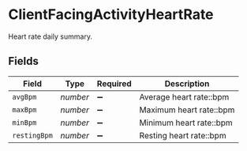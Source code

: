 # ClientFacingActivityHeartRate

Heart rate daily summary.


## Fields

| Field                   | Type                    | Required                | Description             |
| ----------------------- | ----------------------- | ----------------------- | ----------------------- |
| `avgBpm`                | *number*                | :heavy_minus_sign:      | Average heart rate::bpm |
| `maxBpm`                | *number*                | :heavy_minus_sign:      | Maximum heart rate::bpm |
| `minBpm`                | *number*                | :heavy_minus_sign:      | Minimum heart rate::bpm |
| `restingBpm`            | *number*                | :heavy_minus_sign:      | Resting heart rate::bpm |